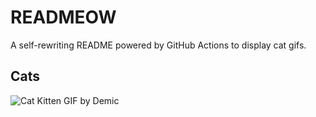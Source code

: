 # READMEOW

A self-rewriting README powered by GitHub Actions to display cat gifs.

## Cats

![Cat Kitten GIF by Demic](https://media4.giphy.com/media/3oriO0OEd9QIDdllqo/200.gif?cid=9acd02daa9qhpe3ryiluxnviwyippn8v6zpkvbefjtogj7mr&ep=v1_gifs_search&rid=200.gif&ct=g)
